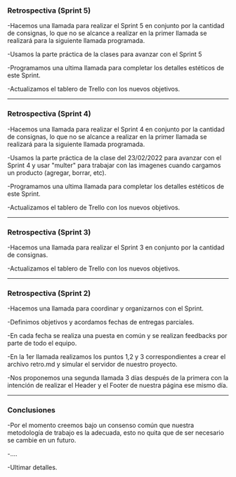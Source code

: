 ### Retrospectiva (Sprint 5)

-Hacemos una llamada para realizar el Sprint 5 en conjunto por la cantidad de consignas, lo que no se alcance a realizar en la primer llamada se realizará para la siguiente llamada programada.

-Usamos la parte práctica de la clases para avanzar con el Sprint 5

-Programamos una ultima llamada para completar los detalles estéticos de este Sprint.

-Actualizamos el tablero de Trello con los nuevos objetivos.

***
### Retrospectiva (Sprint 4)

-Hacemos una llamada para realizar el Sprint 4 en conjunto por la cantidad de consignas, lo que no se alcance a realizar en la primer llamada se realizará para la siguiente llamada programada.

-Usamos la parte práctica de la clase del 23/02/2022 para avanzar con el Sprint 4 y usar "multer" para trabajar con las imagenes cuando cargamos un producto (agregar, borrar, etc).

-Programamos una ultima llamada para completar los detalles estéticos de este Sprint.

-Actualizamos el tablero de Trello con los nuevos objetivos.

***
### Retrospectiva (Sprint 3)

-Hacemos una llamada para realizar el Sprint 3 en conjunto por la cantidad de consignas.

-Actualizamos el tablero de Trello con los nuevos objetivos.

***
### Retrospectiva (Sprint 2)


-Hacemos una llamada para coordinar y organizarnos con el Sprint.

-Definimos objetivos y acordamos fechas de entregas parciales.

-En cada fecha se realiza una puesta en común y se realizan feedbacks por parte de todo el equipo.

-En la 1er llamada realizamos los puntos 1,2 y 3 correspondientes a crear el archivo retro.md y simular el servidor de nuestro proyecto.

-Nos proponemos una segunda llamada 3 días después de la primera con la intención de realizar el Header y el Footer de nuestra página ese mismo día.

***

### Conclusiones


-Por el momento creemos bajo un consenso común que nuestra metodología de trabajo es la adecuada, esto no quita que de ser necesario se cambie en un futuro.


-....


-Ultimar detalles.
